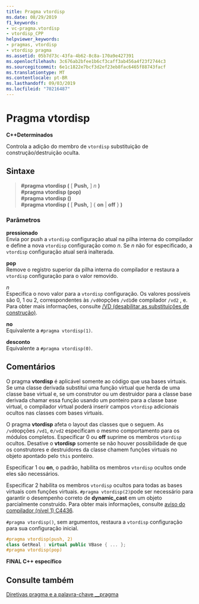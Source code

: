 ```yaml
---
title: Pragma vtordisp
ms.date: 08/29/2019
f1_keywords:
- vc-pragma.vtordisp
- vtordisp_CPP
helpviewer_keywords:
- pragmas, vtordisp
- vtordisp pragma
ms.assetid: 05b7d73c-43fa-4b62-8c8a-170a9e427391
ms.openlocfilehash: 3c676ab2bfee1b6cf3caff3ab456a4f23f2744c3
ms.sourcegitcommit: 6e1c1822e7bcf3d2ef23eb8fac6465f88743facf
ms.translationtype: MT
ms.contentlocale: pt-BR
ms.lasthandoff: 09/03/2019
ms.locfileid: "70216487"
---
```

# <a name="vtordisp-pragma"></a>Pragma vtordisp

**C++Determinados**

Controla a adição do membro de `vtordisp` substituição de construção/destruição oculta.

## <a name="syntax"></a>Sintaxe

> **#pragma vtordisp (** [ **Push,** ] *n* **)** \
> **#pragma vtordisp (pop)** \
> **#pragma vtordisp ()** \
> **#pragma vtordisp (** [ **Push,** ] { **on** | **off** } **)**

### <a name="parameters"></a>Parâmetros

**pressionado**\
Envia por push a `vtordisp` configuração atual na pilha interna do compilador e define a nova `vtordisp` configuração como *n*.  Se *n* não for especificado, a `vtordisp` configuração atual será inalterada.

**pop**\
Remove o registro superior da pilha interna do compilador e restaura a `vtordisp` configuração para o valor removido.

*n*\
Especifica o novo valor para a `vtordisp` configuração. Os valores possíveis são 0, 1 ou 2, correspondentes às `/vd0`opções `/vd1`de compilador `/vd2` , e. Para obter mais informações, consulte [/VD (desabilitar as substituições de construção)](../build/reference/vd-disable-construction-displacements.md).

**no**\
Equivalente a `#pragma vtordisp(1)`.

**desconto**\
Equivalente a `#pragma vtordisp(0)`.

## <a name="remarks"></a>Comentários

O pragma **vtordisp** é aplicável somente ao código que usa bases virtuais. Se uma classe derivada substitui uma função virtual que herda de uma classe base virtual e, se um construtor ou um destruidor para a classe base derivada chamar essa função usando um ponteiro para a classe base virtual, o compilador virtual poderá inserir campos `vtordisp` adicionais ocultos nas classes com bases virtuais.

O pragma **vtordisp** afeta o layout das classes que o seguem. As `/vd0`opções `/vd1`, e`/vd2` especificam o mesmo comportamento para os módulos completos. Especificar 0 ou **off** suprime os membros `vtordisp` ocultos. Desative o **vtordisp** somente se não houver possibilidade de que os construtores e destruidores da classe chamem funções virtuais no objeto apontado pelo `this` ponteiro.

Especificar 1 ou **on**, o padrão, habilita os membros `vtordisp` ocultos onde eles são necessários.

Especificar 2 habilita os membros `vtordisp` ocultos para todas as bases virtuais com funções virtuais.  `#pragma vtordisp(2)`pode ser necessário para garantir o desempenho correto de **dynamic_cast** em um objeto parcialmente construído. Para obter mais informações, consulte [aviso do compilador (nível 1) C4436](../error-messages/compiler-warnings/compiler-warning-level-1-c4436.md).

`#pragma vtordisp()`, sem argumentos, restaura a `vtordisp` configuração para sua configuração inicial.

```cpp
#pragma vtordisp(push, 2)
class GetReal : virtual public VBase { ... };
#pragma vtordisp(pop)
```

**FINAL C++ específico**

## <a name="see-also"></a>Consulte também

[Diretivas pragma e a palavra-chave __pragma](../preprocessor/pragma-directives-and-the-pragma-keyword.md)
